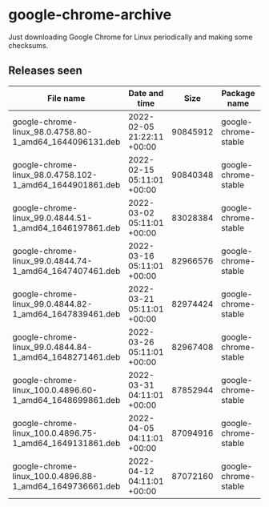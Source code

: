 # google-chrome-archive

Just downloading Google Chrome for Linux periodically and making some checksums.

## Releases seen

| File name | Date and time | Size | Package name | Architecture | Version | Installed size | Checksum (md5) | Checksum (sha1) | Checksum (sha256) |
| --------- | ------------- | ---- | ------------ | ------------ | ------- | -------------- | -------------- | --------------- | ----------------- |
| google-chrome-linux_98.0.4758.80-1_amd64_1644096131.deb | 2022-02-05 21:22:11 +00:00 | 90845912 | google-chrome-stable | amd64 | 98.0.4758.80-1 | 283762 | 66e4b92a6cd770caed1aafc834298de5 | 773f9126688c5e05421f36738f1ae360a1764967 | f1ddb0c3b10b2c345f24b2774a882ee28564c87788f78502f4d03de70a814b5c |
| google-chrome-linux_98.0.4758.102-1_amd64_1644901861.deb | 2022-02-15 05:11:01 +00:00 | 90840348 | google-chrome-stable | amd64 | 98.0.4758.102-1 | 283777 | 9d0f7d7eeb70761fcfcab209bc20bd98 | 5ee6e101bbb5ec80d05ff4ab569b21b750efbb0d | 864ffdeb9402ee82da2786e99c58547598762b281f34a14d8ad670ece654d95d |
| google-chrome-linux_99.0.4844.51-1_amd64_1646197861.deb | 2022-03-02 05:11:01 +00:00 | 83028384 | google-chrome-stable | amd64 | 99.0.4844.51-1 | 261275 | 8d4490de6d556fbfed1bed7ee3f745ef | 3a4826323b3447a10f329cd8b5975dff7aa6e88d | a19354b3f8eee069cec49cdc44bea43d7f0cbddf6a94bb49c1e221a4ee757812 |
| google-chrome-linux_99.0.4844.74-1_amd64_1647407461.deb | 2022-03-16 05:11:01 +00:00 | 82966576 | google-chrome-stable | amd64 | 99.0.4844.74-1 | 261063 | 9da9e626651e05224f1011bf4decd395 | 1cab9e7b58b2ce317d2cdccb5cd148f1755fbba4 | 0444893153d4b3b628c6465c48e7c49f06649b101ce5ab066d59b14c363ef9f7 |
| google-chrome-linux_99.0.4844.82-1_amd64_1647839461.deb | 2022-03-21 05:11:01 +00:00 | 82974424 | google-chrome-stable | amd64 | 99.0.4844.82-1 | 261064 | 56081ab0f2e70e49653fe6dd94169574 | 26554cd58c129d1999b231912bfd862ff2348543 | b9c181ddc15760795a7c30b950d90a8ef78487825fb12b1e171d1f71fe8a107e |
| google-chrome-linux_99.0.4844.84-1_amd64_1648271461.deb | 2022-03-26 05:11:01 +00:00 | 82967408 | google-chrome-stable | amd64 | 99.0.4844.84-1 | 261073 | f9e31572625a2e9289dbc705e06a2f2f | a83f6d669cb954b4e2864f04c3af5f2c94bb3804 | 96f260f798f1adb471a3a5b8e68702ef88237884e32f0e43baf15a78aed5b669 |
| google-chrome-linux_100.0.4896.60-1_amd64_1648699861.deb | 2022-03-31 04:11:01 +00:00 | 87852944 | google-chrome-stable | amd64 | 100.0.4896.60-1 | 278948 | cae36d048e970872f0dcc2b986e1c7e4 | f128f37969091820d6a60e3c3ba82a16e2b0cbf1 | 05ba6d17d2704ffff1e1d554b40aaddabca9256b7e63ff73e99c469393de8a1f |
| google-chrome-linux_100.0.4896.75-1_amd64_1649131861.deb | 2022-04-05 04:11:01 +00:00 | 87094916 | google-chrome-stable | amd64 | 100.0.4896.75-1 | 275380 | 4efe90e106e36a9ca99413ffe9913d96 | 8f75536cb6bfdf376503e116194130d82ff1ae78 | 856934272783e5a48fa63e30eb896040f5b46d6f394c1b3aa2e461cbf89b395b |
| google-chrome-linux_100.0.4896.88-1_amd64_1649736661.deb | 2022-04-12 04:11:01 +00:00 | 87072160 | google-chrome-stable | amd64 | 100.0.4896.88-1 | 275387 | 899b888644a2f41082d860be1d6ffaa8 | 0176a1d0b6db04e6403db0ac84f288a48dff7542 | b5631b62ff96f33054768c8a462c87bb0bd168aca5323bfc4ed12b70dcd01ff3 |
